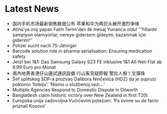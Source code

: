 # Latest News
-  国内手机市场最新销售数据公布 苹果和华为两巨头展开激烈争锋
-  Atina'ya iniş yapan Fatih Terim'den ilk mesaj Yunanca oldu! ''Yıllardır şampiyon olamıyorlar, nereye gidersem gideyim, kazanmak için giderim!''
-  Polizei sucht nach 75-Jähriger
-  Barcode solution role in pharma serialisation: Ensuring medication safety
-  Jetzt bei 1&1: Das Samsung Galaxy S23 FE inklusive 1&1 All-Net-Flat ab 9,99 Euro pro Monat
-  兩內地男香港仔山邊試通訊設備 行山客見疑即報 警拉人檢丫叉彈珠
-  Šef splitskog SDP-a prozvao Dalibora Ninčevića (HDZ) da je supruzi poklonio ‘fotelju‘: ‘Nismo u službenoj vezi...‘
-  Multiple Agencies Respond to Domestic Dispute in Dilworth
-  Bangladesh claim historic victory over New Zealand in first T20I
-  Europska unija zadovoljna Vučićevim potezom: ‘Pa ovime su de facto priznali Kosovo‘
